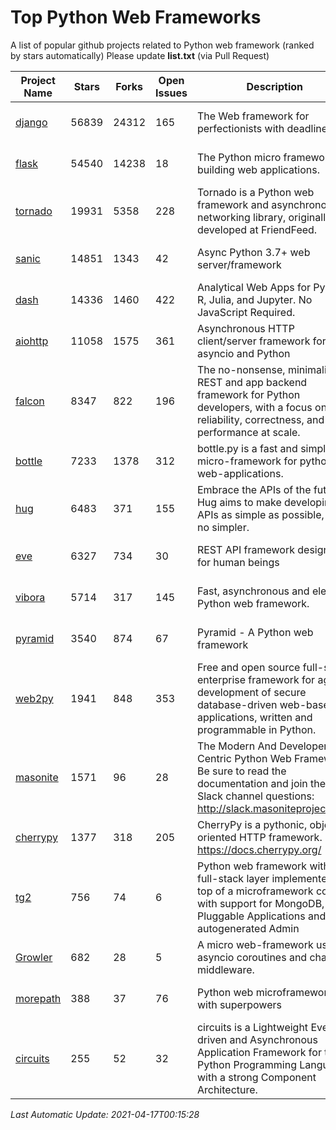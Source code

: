 # Top Python Web Frameworks
A list of popular github projects related to Python web framework (ranked by stars automatically)
Please update **list.txt** (via Pull Request)

| Project Name | Stars | Forks | Open Issues | Description | Last Commit |
| ------------ | ----- | ----- | ----------- | ----------- | ----------- |
| [django](https://github.com/django/django) | 56839 | 24312 | 165 | The Web framework for perfectionists with deadlines. | 2021-04-16 09:18:10 |
| [flask](https://github.com/pallets/flask) | 54540 | 14238 | 18 | The Python micro framework for building web applications. | 2021-04-16 15:52:35 |
| [tornado](https://github.com/tornadoweb/tornado) | 19931 | 5358 | 228 | Tornado is a Python web framework and asynchronous networking library, originally developed at FriendFeed. | 2021-04-03 16:36:51 |
| [sanic](https://github.com/sanic-org/sanic) | 14851 | 1343 | 42 | Async Python 3.7+ web server/framework | Build fast. Run fast. | 2021-04-12 18:31:35 |
| [dash](https://github.com/plotly/dash) | 14336 | 1460 | 422 | Analytical Web Apps for Python, R, Julia, and Jupyter. No JavaScript Required. | 2021-04-08 21:29:36 |
| [aiohttp](https://github.com/aio-libs/aiohttp) | 11058 | 1575 | 361 | Asynchronous HTTP client/server framework for asyncio and Python | 2021-04-16 08:42:42 |
| [falcon](https://github.com/falconry/falcon) | 8347 | 822 | 196 | The no-nonsense, minimalist REST and app backend framework for Python developers, with a focus on reliability, correctness, and performance at scale. | 2021-04-12 18:17:18 |
| [bottle](https://github.com/bottlepy/bottle) | 7233 | 1378 | 312 | bottle.py is a fast and simple micro-framework for python web-applications. | 2021-01-01 15:17:44 |
| [hug](https://github.com/hugapi/hug) | 6483 | 371 | 155 | Embrace the APIs of the future. Hug aims to make developing APIs as simple as possible, but no simpler. | 2020-08-10 05:07:26 |
| [eve](https://github.com/pyeve/eve) | 6327 | 734 | 30 | REST API framework designed for human beings | 2021-03-14 16:47:07 |
| [vibora](https://github.com/vibora-io/vibora) | 5714 | 317 | 145 | Fast, asynchronous and elegant Python web framework. | 2019-02-11 10:54:12 |
| [pyramid](https://github.com/Pylons/pyramid) | 3540 | 874 | 67 | Pyramid - A Python web framework | 2021-03-15 06:21:30 |
| [web2py](https://github.com/web2py/web2py) | 1941 | 848 | 353 | Free and open source full-stack enterprise framework for agile development of secure database-driven web-based applications, written and programmable in Python. | 2021-03-03 06:47:33 |
| [masonite](https://github.com/MasoniteFramework/masonite) | 1571 | 96 | 28 | The Modern And Developer Centric Python Web Framework. Be sure to read the documentation and join the Slack channel questions: http://slack.masoniteproject.com | 2021-04-16 01:55:01 |
| [cherrypy](https://github.com/cherrypy/cherrypy) | 1377 | 318 | 205 | CherryPy is a pythonic, object-oriented HTTP framework.      https://docs.cherrypy.org/ | 2021-01-17 23:39:22 |
| [tg2](https://github.com/TurboGears/tg2) | 756 | 74 | 6 | Python web framework with full-stack layer implemented on top of a microframework core with support for MongoDB, Pluggable Applications and autogenerated Admin | 2020-10-08 07:18:07 |
| [Growler](https://github.com/pyGrowler/Growler) | 682 | 28 | 5 | A micro web-framework using asyncio coroutines and chained middleware. | 2020-03-08 07:51:41 |
| [morepath](https://github.com/morepath/morepath) | 388 | 37 | 76 | Python web microframework with superpowers | 2021-01-23 15:04:22 |
| [circuits](https://github.com/circuits/circuits) | 255 | 52 | 32 | circuits is a Lightweight Event driven and Asynchronous Application Framework for the Python Programming Language with a strong Component Architecture. | 2020-12-16 08:37:47 |

*Last Automatic Update: 2021-04-17T00:15:28*